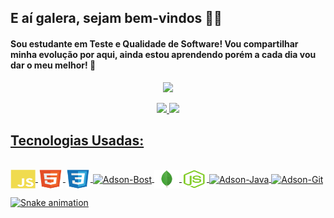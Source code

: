 ## E aí galera, sejam bem-vindos 🐱‍💻
#### Sou estudante em Teste e Qualidade de Software! Vou compartilhar minha evolução por aqui, ainda estou aprendendo porém a cada dia vou dar o meu melhor! 🤞

<p align="center">
<img src="https://media1.giphy.com/media/jTNG3RF6EwbkpD4LZx/giphy.gif?cid=ecf05e47x4acd4dczhk82frp05am2h5jqruwau7dndw2jyty&rid=giphy.gif&ct=g" />
</p>

<div align="center">
  <a href="https://github.com/adsonpatrick">
  <img height="180em" src="https://github-readme-stats.vercel.app/api?username=adsonpatrick&show_icons=true&theme=dark&include_all_commits=true&count_private=true"/>
  <img height="180em" src="https://github-readme-stats.vercel.app/api/top-langs/?username=adsonpatrick&layout=compact&langs_count=7&theme=dark"/>
</div>

  ## Tecnologias Usadas:
  
  <div style="display: inline_block"><br>
  <img align="center" alt="Adson-Js" height="30" width="40" src="https://raw.githubusercontent.com/devicons/devicon/master/icons/javascript/javascript-plain.svg">
  <img align="center" alt="Adson-HTML" height="30" width="40" src="https://raw.githubusercontent.com/devicons/devicon/master/icons/html5/html5-original.svg">
  <img align="center" alt="Adson-CSS" height="30" width="40" src="https://raw.githubusercontent.com/devicons/devicon/master/icons/css3/css3-original.svg">
  <img align="center" alt="Adson-Bost" height="30" width="40" src="https://cdn.jsdelivr.net/gh/devicons/devicon/icons/bootstrap/bootstrap-plain.svg">
  <img align="center" alt="Adson-Mongodb" height="30" width="40" src="https://raw.githubusercontent.com/devicons/devicon/master/icons/mongodb/mongodb-original.svg">
  <img align="center" alt="Adson-Node" height="30" width="40" src="https://raw.githubusercontent.com/devicons/devicon/master/icons/nodejs/nodejs-original.svg">
  <img align="center" alt="Adson-Java" height="30" width="40" src="https://cdn.jsdelivr.net/gh/devicons/devicon/icons/java/java-original-wordmark.svg">
  <img align="center" alt="Adson-Git" height="30" width="40" src="https://cdn.jsdelivr.net/gh/devicons/devicon/icons/git/git-original.svg">
  
</div>

  
  ![Snake animation](https://github.com/adsonpatrick/adsonpatrick/blob/output/github-contribution-grid-snake.svg)
